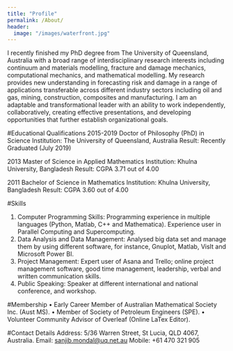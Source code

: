 ```yaml
---
title: "Profile"
permalink: /About/
header:
  image: "/images/waterfront.jpg"
---
```


I recently finished my PhD degree from The University of Queensland, Australia with a broad range of interdisciplinary research interests including continuum and materials modelling, fracture and damage mechanics, computational mechanics, and mathematical modelling. My research provides new understanding in forecasting risk and damage in a range of applications transferable across different industry sectors including oil and gas, mining, construction, composites and manufacturing. I am an adaptable and transformational leader with an ability to work independently, collaboratively, creating effective presentations, and developing opportunities that further establish organizational goals.

#Educational Qualifications
2015-2019		Doctor of Philosophy (PhD) in Science
Institution: The University of Queensland, Australia
Result: Recently Graduated (July 2019)

2013			Master of Science in Applied Mathematics
Institution: Khulna University, Bangladesh
Result: CGPA 3.71 out of 4.00

2011			Bachelor of Science in Mathematics
Institution: Khulna University, Bangladesh
Result: CGPA 3.60 out of 4.00

#Skills
1. Computer Programming Skills: Programming experience in multiple languages (Python, Matlab, C++ and Mathematica). Experience user in Parallel Computing and Supercomputing.
2. Data Analysis and Data Management: Analysed big data set and manage them by using different software, for instance, Gnuplot, Matlab, VisIt and Microsoft Power BI.  
3. Project Management:  Expert user of Asana and Trello; online project management software, good time management, leadership, verbal and written communication skills. 
4. Public Speaking: Speaker at different international and national conference, and workshop.

#Membership
•	Early Career Member of Australian Mathematical Society Inc. (Aust MS).
•	Member of Society of Petroleum Engineers (SPE).
•	Volunteer Community Advisor of Overleaf (Online LaTex Editor).

#Contact Details
Address: 5/36 Warren Street, St Lucia, QLD 4067, Australia.
Email: sanjib.mondal@uq.net.au
Mobile: +61 470 321 905

